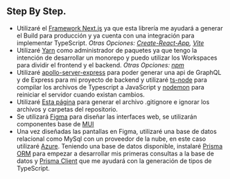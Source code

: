 ## Step By Step.

* Utilizaré el [Framework Next.js](https://nextjs.org/docs/getting-started) ya que esta librería me ayudará a generar el Build para producción y ya cuenta con una integración para implementar TypeScript. *Otras Opciones: [Create-React-App](https://create-react-app.dev/docs/getting-started), [Vite](https://vitejs.dev/guide/)*
* Utilizaré [Yarn](https://yarnpkg.com/) como administrador de paquetes ya que tengo la intención de desarrollar un monorepo y puedo utilizar los Workspaces para dividir el frontend y el backend. *Otras Opciones: [npm](https://www.npmjs.com/)*
* Utilizaré [apollo-server-express](https://www.apollographql.com/docs/apollo-server/integrations/middleware/#apollo-server-express) para poder generar una api de GraphQL y de Express para mi proyecto de backend y utilizaré [ts-node](npmjs.com/package/ts-node) para compilar los archivos de Typescript a JavaScript y [nodemon](https://www.npmjs.com/package/nodemon) para reiniciar el servidor cuando existan cambios.
* Utilizaré [Esta página](https://www.toptal.com/developers/gitignore?templates=windows,macos,linux,node) para generar el archivo .gitignore e ignorar los archivos y carpetas del repositorio.
* Se utilizará [Figma](https://www.figma.com/) para diseñar las interfaces web, se utilizarán componentes base de [MUI](https://mui.com/store/items/figma-react/?utm_source=marketing&utm_medium=referral&utm_campaign=home-products)
* Una vez diseñadas las pantallas en Figma, utilizaré una base de datos relacional como MySql con un proveedor de la nube, en este caso utilizaré [Azure](https://azure.microsoft.com/es-es/services/mysql/). Teniendo una base de datos disponible, instalaré [Prisma ORM](https://www.prisma.io/) para empezar a desarrollar mis primeras consultas a la base de datos y [Prisma Client](https://www.prisma.io/docs/concepts/components/prisma-client) que me ayudará con la generación de tipos de TypeScript.